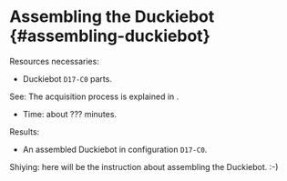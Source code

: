 # Assembling the Duckiebot {#assembling-duckiebot}


<div class='requirements' markdown="1">

Resources necessaries:

- Duckiebot `D17-C0` parts.

See: The acquisition process is explained in [](#acquiring-parts).

- Time: about ??? minutes.

Results:

-  An assembled Duckiebot in configuration `D17-C0`.

</div>


Shiying: here will be the instruction about assembling the Duckiebot.
:-)
